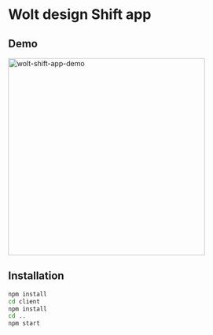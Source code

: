 # Wolt design Shift app

## Demo
<img src="http://recordit.co/fUBnXt9r39" width="400" alt="wolt-shift-app-demo">

## Installation
```bash
npm install
cd client
npm install
cd ..
npm start
```
